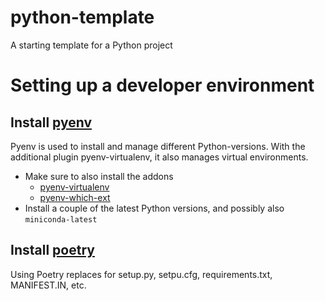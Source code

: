 # python-template
A starting template for a Python project

# Setting up a developer environment

## Install [pyenv](https://github.com/pyenv/pyenv)
Pyenv is used to install and manage different Python-versions. With the additional plugin pyenv-virtualenv, it also manages virtual environments.

- Make sure to also install the addons
  * [pyenv-virtualenv](https://github.com/pyenv/pyenv-virtualenv)
  * [pyenv-which-ext](https://github.com/pyenv/pyenv-which-ext)
- Install a couple of the latest Python versions, and possibly also `miniconda-latest`

## Install [poetry](https://github.com/sdispater/poetry)
Using Poetry replaces for setup.py, setpu.cfg, requirements.txt, MANIFEST.IN, etc.
